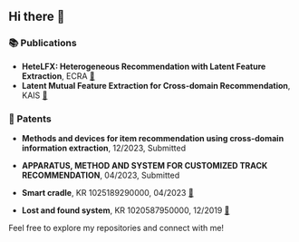 ## Hi there 👋

<!--
**hoon0303/hoon0303** is a ✨ _special_ ✨ repository because its `README.md` (this file) appears on your GitHub profile.

Here are some ideas to get you started:

- 🔭 I’m currently working on ...
- 🌱 I’m currently learning ...
- 👯 I’m looking to collaborate on ...
- 🤔 I’m looking for help with ...
- 💬 Ask me about ...
- 📫 How to reach me: ...
- 😄 Pronouns: ...
- ⚡ Fun fact: ...
-->
### 📚 Publications
- **HeteLFX: Heterogeneous Recommendation with Latent Feature Extraction**, ECRA [🔗](https://doi.org/10.1016/j.elerap.2024.101419)
- **Latent Mutual Feature Extraction for Cross-domain Recommendation**, KAIS [🔗](https://doi.org/10.1007/s10115-024-02065-y)


### 📜 Patents
- **Methods and devices for item recommendation using cross-domain information extraction**, 12/2023, Submitted
- **APPARATUS, METHOD AND SYSTEM FOR CUSTOMIZED TRACK RECOMMENDATION**, 04/2023, Submitted

- **Smart cradle**, KR 1025189290000, 04/2023 [🔗](http://www.patentlink.com)
- **Lost and found system**, KR 1020587950000, 12/2019 [🔗](http://www.patentlink.com)


Feel free to explore my repositories and connect with me!

